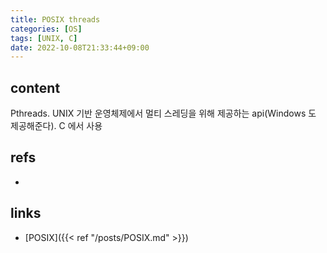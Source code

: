 ```yaml
---
title: POSIX threads
categories: [OS]
tags: [UNIX, C]
date: 2022-10-08T21:33:44+09:00
---
```


## content
Pthreads. UNIX 기반 운영체제에서 멀티 스레딩을 위해 제공하는 api(Windows 도 제공해준다). C 에서 사용



## refs
- 


## links
- [POSIX]({{< ref "/posts/POSIX.md" >}})

